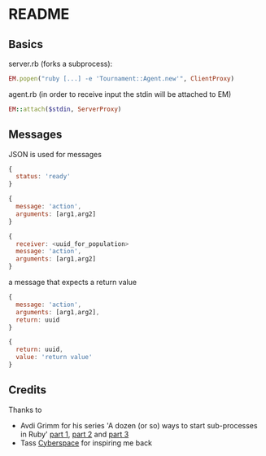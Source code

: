 README
======

Basics
------

server.rb (forks a subprocess):

```ruby
EM.popen("ruby [...] -e 'Tournament::Agent.new'", ClientProxy)
```

agent.rb (in order to receive input the stdin will be attached to EM)

```ruby
EM::attach($stdin, ServerProxy)
```

Messages
--------

JSON is used for messages

```javascript
{
  status: 'ready'
}

{
  message: 'action',
  arguments: [arg1,arg2]
}

{
  receiver: <uuid_for_population>
  message: 'action',
  arguments: [arg1,arg2]
}
```

a message that expects a return value

```javascript
{
  message: 'action',
  arguments: [arg1,arg2],
  return: uuid
}

{
  return: uuid,
  value: 'return value'
}
```

Credits
-------

Thanks to
* Avdi Grimm for his series 'A dozen (or so) ways to start sub-processes in Ruby' [part 1](http://devver.wordpress.com/2009/06/30/a-dozen-or-so-ways-to-start-sub-processes-in-ruby-part-1/), [part 2](http://devver.wordpress.com/2009/07/13/a-dozen-or-so-ways-to-start-sub-processes-in-ruby-part-2/) and [part 3](http://devver.wordpress.com/2009/10/12/ruby-subprocesses-part_3/)
* Tass [Cyberspace](https://github.com/Tass/cyberspace) for inspiring me back
